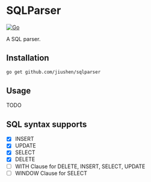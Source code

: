 # SQLParser

[![Go](https://github.com/jiushen/sqlparser/actions/workflows/go.yml/badge.svg)](https://github.com/jiushen/sqlparser/actions/workflows/go.yml)

A SQL parser.

## Installation

```bash
go get github.com/jiushen/sqlparser
```

## Usage

TODO

## SQL syntax supports

- [x] INSERT
- [x] UPDATE
- [x] SELECT
- [x] DELETE
- [ ] WITH Clause for DELETE, INSERT, SELECT, UPDATE
- [ ] WINDOW Clause for SELECT
